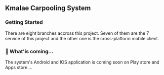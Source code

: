 ## Kmalae Carpooling System

### Getting Started
There are eight branches accross this project. Seven of them are the 7 service of this project and the other one is the cross-plaftorm mobile client.

### 🔭 What'is coming...
The system's Android and IOS application is coming soon on Play store and Apps store....

<!--
**kmalae/Kmalae** is a ✨ _special_ ✨ repository because its `README.md` (this file) appears on your GitHub profile.

Here are some ideas to get you started:

- 🔭 I’m currently working on ...
- 🌱 I’m currently learning ...
- 👯 I’m looking to collaborate on ...
- 🤔 I’m looking for help with ...
- 💬 Ask me about ...
- 📫 How to reach me: ...
- 😄 Pronouns: ...
- ⚡ Fun fact: ...
-->
